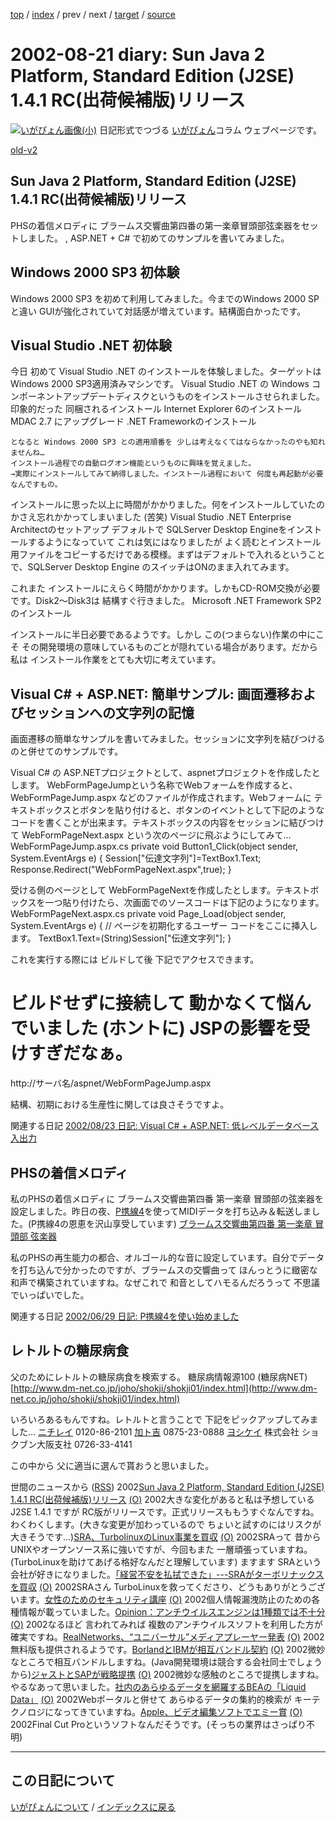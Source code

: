 [top](https://igapyon.github.io/diary/) 
 / [index](https://igapyon.github.io/diary/2002/index.html) 
 / prev 
 / next 
 / [target](https://igapyon.github.io/diary/2002/ig020821.html) 
 / [source](https://github.com/igapyon/diary/blob/gh-pages/2002/ig020821.html.src.md) 

2002-08-21 diary: Sun Java 2 Platform, Standard Edition (J2SE) 1.4.1 RC(出荷候補版)リリース
=====================================================================================================
[![いがぴょん画像(小)](https://igapyon.github.io/diary/images/iga200306s.jpg "いがぴょん")](https://igapyon.github.io/diary/memo/memoigapyon.html) 日記形式でつづる [いがぴょん](https://igapyon.github.io/diary/memo/memoigapyon.html)コラム ウェブページです。

[old-v2](ig020821-orig.html)

## Sun Java 2 Platform, Standard Edition (J2SE) 1.4.1 RC(出荷候補版)リリース

PHSの着信メロディに ブラームス交響曲第四番の第一楽章冒頭部弦楽器をセットしました。 , ASP.NET + C# で初めてのサンプルを書いてみました。






## Windows 2000 SP3 初体験


Windows 2000 SP3 を初めて利用してみました。今までのWindows 2000 SPと違い
GUIが強化されていて対話感が増えています。結構面白かったです。

## Visual Studio .NET 初体験


今日 初めて Visual Studio .NET のインストールを体験しました。ターゲットは
Windows 2000 SP3適用済みマシンです。
Visual Studio .NET の Windows コンポーネントアップデートディスクというものをインストールさせられました。
  印象的だった 同梱されるインストール
    Internet Explorer 6のインストール
      MDAC 2.7 にアップグレード
      .NET Frameworkのインストール
    
    となると Windows 2000 SP3 との適用順番を 少しは考えなくてはならなかったのやも知れませんね…
    インストール過程での自動ログオン機能というものに興味を覚えました。
    →実際にインストールしてみて納得しました。インストール過程において 何度も再起動が必要なんですもの。
  
  インストールに思った以上に時間がかかりました。何をインストールしていたのかさえ忘れかかってしまいました
  (苦笑)
  Visual Studio .NET Enterprise Architectのセットアップ
  デフォルトで SQLServer Desktop Engineをインストールするようになっていて これは気にはなりましたが よく読むとインストール用ファイルをコピーするだけである模様。まずはデフォルトで入れるということで、SQLServer Desktop Engine のスイッチはONのまま入れてみます。
  
  これまた インストールにえらく時間がかかります。しかもCD-ROM交換が必要です。Disk2～Disk3は
  結構すぐ行きました。
  Microsoft .NET Framework SP2 のインストール


インストールに半日必要であるようです。しかし この(つまらない)作業の中にこそ
その開発環境の意味しているものごとが隠れている場合があります。だから 私は
インストール作業をとても大切に考えています。

## Visual C# + ASP.NET: 簡単サンプル: 画面遷移およびセッションへの文字列の記憶


画面遷移の簡単なサンプルを書いてみました。セッションに文字列を結びつけるのと併せてのサンプルです。

Visual C# の ASP.NETプロジェクトとして、aspnetプロジェクトを作成したとします。
WebFormPageJumpという名称でWebフォームを作成すると、WebFormPageJump.aspx
などのファイルが作成されます。Webフォームに テキストボックスとボタンを貼り付けると、ボタンのイベントとして下記のようなコードを書くことが出来ます。テキストボックスの内容をセッションに結びつけて
WebFormPageNext.aspx という次のページに飛ぶようにしてみて…
WebFormPageJump.aspx.cs
                private void Button1_Click(object sender, System.EventArgs e)
                {
                        Session["伝達文字列"]=TextBox1.Text;
                        Response.Redirect("WebFormPageNext.aspx",true);
                }

受ける側のページとして WebFormPageNextを作成したとします。テキストボックスを一つ貼り付けたら、次画面でのソースコードは下記のようになります。
WebFormPageNext.aspx.cs
                private void Page_Load(object sender, System.EventArgs e)
                {
                        // ページを初期化するユーザー コードをここに挿入します。
                        TextBox1.Text=(String)Session["伝達文字列"];
                }


これを実行する際には ビルドして後 下記でアクセスできます。
# ビルドせずに接続して 動かなくて悩んでいました (ホントに) JSPの影響を受けすぎだなぁ。
http://サーバ名/aspnet/WebFormPageJump.aspx

結構、初期における生産性に関しては良さそうですよ。

関連する日記
[2002/08/23 日記: Visual C# + ASP.NET: 低レベルデータベース入出力](ig020823.html)


## PHSの着信メロディ


私のPHSの着信メロディに ブラームス交響曲第四番 第一楽章 冒頭部の弦楽器を設定しました。昨日の夜、[P携線4](http://www.tdk.co.jp/tjbbi01/bbi11500.htm)を使ってMIDIデータを打ち込み＆転送しました。(P携線4の恩恵を沢山享受しています)
[ブラームス交響曲第四番 第一楽章 冒頭部 弦楽器](../images/sound/BrahmsS4M1.mid)


私のPHSの再生能力の都合、オルゴール的な音に設定しています。自分でデータを打ち込んで分かったのですが、ブラームスの交響曲って
ほんっとうに緻密な和声で構築されていますね。なぜこれで 和音としてハモるんだろうって
不思議でいっぱいでした。

関連する日記
[2002/06/29 日記: P携線4を使い始めました](ig020629.html)


## レトルトの糖尿病食


父のためにレトルトの糖尿病食を検索する。
糖尿病情報源100 (糖尿病NET)
  [http://www.dm-net.co.jp/joho/shokji/shokji01/index.html](http://www.dm-net.co.jp/joho/shokji/shokji01/index.html)


いろいろあるもんですね。レトルトと言うことで 下記をピックアップしてみました…
[ニチレイ](http://www.dm-net.co.jp/head_in/nichirei/index.html)
  0120-86-2101
  [加ト吉](http://www.katokichi.co.jp/syohin/medical/healthy/healthy.htm)
  0875-23-0888
  [ヨシケイ](http://www.yoshikei-dvlp.co.jp/healthy/9902.html)
  株式会社 ショクブン大阪支社 0726-33-4141


この中から 父に適当に選んで貰おうと思いました。



世間のニュースから ([RSS](ig020821-news.xml)) 2002[Sun Java 2 Platform, Standard Edition (J2SE) 1.4.1 RC(出荷候補版)リリース](http://java.sun.com/j2se/1.4.1/ja/index.html) [(O)](http://java.sun.com/j2se/1.4.1/ja/index.html) 2002大きな変化があると私は予想している J2SE 1.4.1 ですが RC版がリリースです。正式リリースももうすぐなんですね。わくわくします。(大きな変更が加わっているので ちょいと試すのにはリスクが大きそうです…)[SRA、TurbolinuxのLinux事業を買収](http://www.zdnet.co.jp/news/0208/20/njbt_06.html) [(O)](http://www.zdnet.co.jp/news/0208/20/njbt_06.html) 2002SRAって 昔からUNIXやオープンソース系に強いですが、今回もまた 一層頑張っていますね。(TurboLinuxを助けてあげる格好なんだと理解しています) ますます SRAという会社が好きになりました。[「経営不安を払拭できた」---SRAがターボリナックスを買収](http://biztech.nikkeibp.co.jp/wcs/show/leaf?CID=onair/biztech/comp/202126) [(O)](http://biztech.nikkeibp.co.jp/wcs/show/leaf?CID=onair/biztech/comp/202126) 2002SRAさん TurboLinuxを救ってくださり、どうもありがとうございます。[女性のためのセキュリティ講座](http://premium.nikkeibp.co.jp/security/column/index02_06.shtml) [(O)](http://premium.nikkeibp.co.jp/security/column/index02_06.shtml) 2002個人情報漏洩防止のための各種情報が載っていました。[Opinion：アンチウイルスエンジンは1種類では不十分](http://www.zdnet.co.jp/enterprise/0208/16/op_02.html) [(O)](http://www.zdnet.co.jp/enterprise/0208/16/op_02.html) 2002なるほど 言われてみれば 複数のアンチウイルスソフトを利用した方が 確実ですね。[RealNetworks、“ユニバーサル”メディアプレーヤー発表](http://www.zdnet.co.jp/news/0208/21/nebt_04.html) [(O)](http://www.zdnet.co.jp/news/0208/21/nebt_04.html) 2002無料版も提供されるようです。[BorlandとIBMが相互バンドル契約](http://www.zdnet.co.jp/news/0208/20/nebt_11.html) [(O)](http://www.zdnet.co.jp/news/0208/20/nebt_11.html) 2002微妙なところで相互バンドルしますね。(Java開発環境は競合する会社同士でしょうから)[ジャストとSAPが戦略提携](http://www.zdnet.co.jp/news/0208/20/njbt_07.html) [(O)](http://www.zdnet.co.jp/news/0208/20/njbt_07.html) 2002微妙な感触のところで提携しますね。やるなあって思いました。[社内のあらゆるデータを網羅するBEAの「Liquid Data」](http://www.zdnet.co.jp/news/0208/21/nebt_13.html) [(O)](http://www.zdnet.co.jp/news/0208/21/nebt_13.html) 2002Webポータルと併せて あらゆるデータの集約的検索が キーテクノロジになってきていますね。[Apple、ビデオ編集ソフトでエミー賞](http://www.zdnet.co.jp/news/0208/21/nebt_14.html) [(O)](http://www.zdnet.co.jp/news/0208/21/nebt_14.html) 2002Final Cut Proというソフトなんだそうです。(そっちの業界はさっぱり不明)


----------------------------------------------------------------------------------------------------

## この日記について
[いがぴょんについて](https://igapyon.github.io/diary/memo/memoigapyon.html) / [インデックスに戻る](https://igapyon.github.io/diary/idxall.html)
